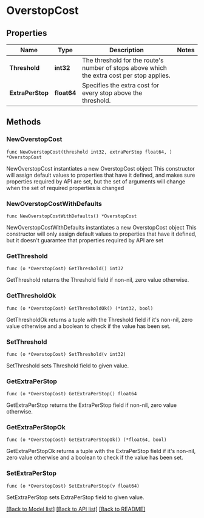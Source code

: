 # OverstopCost

## Properties

Name | Type | Description | Notes
------------ | ------------- | ------------- | -------------
**Threshold** | **int32** | The threshold for the route&#39;s number of stops above which the extra cost per stop applies. | 
**ExtraPerStop** | **float64** | Specifies the extra cost for every stop above the threshold. | 

## Methods

### NewOverstopCost

`func NewOverstopCost(threshold int32, extraPerStop float64, ) *OverstopCost`

NewOverstopCost instantiates a new OverstopCost object
This constructor will assign default values to properties that have it defined,
and makes sure properties required by API are set, but the set of arguments
will change when the set of required properties is changed

### NewOverstopCostWithDefaults

`func NewOverstopCostWithDefaults() *OverstopCost`

NewOverstopCostWithDefaults instantiates a new OverstopCost object
This constructor will only assign default values to properties that have it defined,
but it doesn't guarantee that properties required by API are set

### GetThreshold

`func (o *OverstopCost) GetThreshold() int32`

GetThreshold returns the Threshold field if non-nil, zero value otherwise.

### GetThresholdOk

`func (o *OverstopCost) GetThresholdOk() (*int32, bool)`

GetThresholdOk returns a tuple with the Threshold field if it's non-nil, zero value otherwise
and a boolean to check if the value has been set.

### SetThreshold

`func (o *OverstopCost) SetThreshold(v int32)`

SetThreshold sets Threshold field to given value.


### GetExtraPerStop

`func (o *OverstopCost) GetExtraPerStop() float64`

GetExtraPerStop returns the ExtraPerStop field if non-nil, zero value otherwise.

### GetExtraPerStopOk

`func (o *OverstopCost) GetExtraPerStopOk() (*float64, bool)`

GetExtraPerStopOk returns a tuple with the ExtraPerStop field if it's non-nil, zero value otherwise
and a boolean to check if the value has been set.

### SetExtraPerStop

`func (o *OverstopCost) SetExtraPerStop(v float64)`

SetExtraPerStop sets ExtraPerStop field to given value.



[[Back to Model list]](../README.md#documentation-for-models) [[Back to API list]](../README.md#documentation-for-api-endpoints) [[Back to README]](../README.md)


